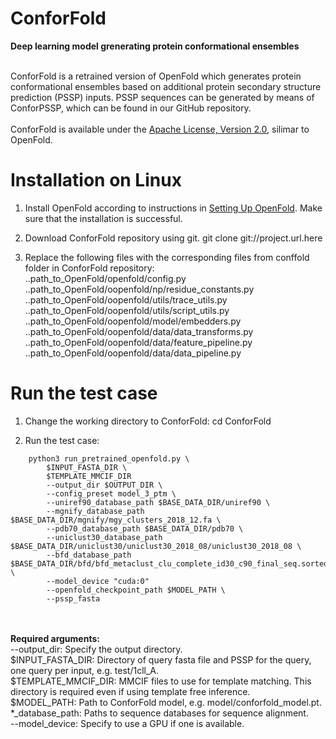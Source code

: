 # ConforFold

**Deep learning model grenerating protein conformational ensembles**





\
ConforFold is a retrained version of OpenFold which generates protein conformational ensembles based on additional protein secondary structure prediction (PSSP) inputs. PSSP sequences can be generated by means of ConforPSSP, which can be found in our GitHub repository.
\
\
ConforFold is available under the [Apache License, Version 2.0](http://www.apache.org/licenses/LICENSE-2.0), silimar to OpenFold.



# Installation on Linux

1. Install OpenFold according to instructions in [Setting Up OpenFold](https://openfold.readthedocs.io/en/latest/Installation.html#).
   Make sure that the installation is successful.

2. Download ConforFold repository using git.
   git clone git://project.url.here

3. Replace the following files with the corresponding files from conffold folder in ConforFold repository: <br />
	..path_to_OpenFold/openfold/config.py <br />
	..path_to_OpenFold/oopenfold/np/residue_constants.py <br />
	..path_to_OpenFold/oopenfold/utils/trace_utils.py <br />
	..path_to_OpenFold/oopenfold/utils/script_utils.py <br />
	..path_to_OpenFold/oopenfold/model/embedders.py <br />
	..path_to_OpenFold/oopenfold/data/data_transforms.py <br />
	..path_to_OpenFold/oopenfold/data/feature_pipeline.py <br />
	..path_to_OpenFold/oopenfold/data/data_pipeline.py 




# Run the test case

1. Change the working directory to ConforFold:
	cd ConforFold

2. Run the test case:
```
    python3 run_pretrained_openfold.py \
        $INPUT_FASTA_DIR \
        $TEMPLATE_MMCIF_DIR 
        --output_dir $OUTPUT_DIR \
        --config_preset model_3_ptm \
        --uniref90_database_path $BASE_DATA_DIR/uniref90 \
        --mgnify_database_path $BASE_DATA_DIR/mgnify/mgy_clusters_2018_12.fa \
        --pdb70_database_path $BASE_DATA_DIR/pdb70 \
        --uniclust30_database_path $BASE_DATA_DIR/uniclust30/uniclust30_2018_08/uniclust30_2018_08 \
        --bfd_database_path $BASE_DATA_DIR/bfd/bfd_metaclust_clu_complete_id30_c90_final_seq.sorted_opt \
        --model_device "cuda:0" 
        --openfold_checkpoint_path $MODEL_PATH \
        --pssp_fasta
```
\
\
**Required arguments:**
<br />
	  --output_dir: Specify the output directory. <br />
	  $INPUT_FASTA_DIR: Directory of query fasta file and PSSP for the query, one query per input, e.g. test/1cll_A. <br />
	  $TEMPLATE_MMCIF_DIR: MMCIF files to use for template matching. This directory is required even if using template free inference. <br />
	  $MODEL_PATH: Path to ConforFold model, e.g. model/conforfold_model.pt. <br />
	  *_database_path: Paths to sequence databases for sequence alignment. <br />
	  --model_device: Specify to use a GPU if one is available. 



